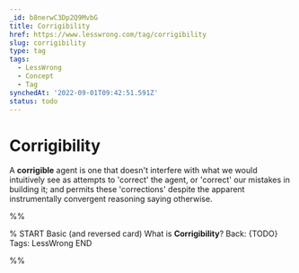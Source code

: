 ```yaml
---
_id: b8nerwC3Dp2Q9MvbG
title: Corrigibility
href: https://www.lesswrong.com/tag/corrigibility
slug: corrigibility
type: tag
tags:
  - LessWrong
  - Concept
  - Tag
synchedAt: '2022-09-01T09:42:51.591Z'
status: todo
---
```


# Corrigibility

A **corrigible** agent is one that doesn't interfere with what we would intuitively see as attempts to 'correct' the agent, or 'correct' our mistakes in building it; and permits these 'corrections' despite the apparent instrumentally convergent reasoning saying otherwise.


%%

% START
Basic (and reversed card)
What is **Corrigibility**?
Back: {TODO}
Tags: LessWrong
END

%%
	

